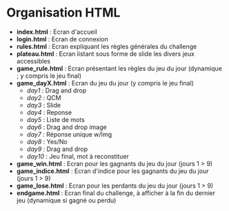 # Organisation HTML

- **index.html** : Ecran d'accueil
- **login.html** : Ecran de connexion
- **rules.html** : Ecran expliquant les règles générales du challenge
- **plateau.html** : Ecran listant sous forme de slide les divers jeux accessibles
- **game_rule.html** : Ecran présentant les règles du jeu du jour (dynamique ; y compris le jeu final)
- **game_dayX.html** : Ecran du jeu du jour (y compris le jeu final)
    - *day1* : Drag and drop
    - *day2* : QCM
    - *day3* : Slide
    - *day4* : Reponse
    - *day5* : Liste de mots
    - *day6* : Drag and drop image
    - *day7* : Réponse unique w/Img
    - *day8* : Yes/No
    - *day9* : Drag and drop
    - *day10* : Jeu final, mot à reconstituer
- **game_win.html** : Ecran pour les gagnants du jeu du jour (jours 1 > 9)
- **game_indice.html** : Ecran d'indice pour les gagnants du jeu du jour (jours 1 > 9)
- **game_lose.html** : Ecran pour les perdants du jeu du jour (jours 1 > 9)
- **endgame.html** : Ecran final du challenge, à afficher à la fin du dernier jeu (dynamique si gagné ou perdu)